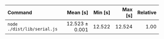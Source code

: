 | Command | Mean [s] | Min [s] | Max [s] | Relative |
|:---|---:|---:|---:|---:|
| `node ./dist/lib/serial.js` | 12.523 ± 0.001 | 12.522 | 12.524 | 1.00 |
